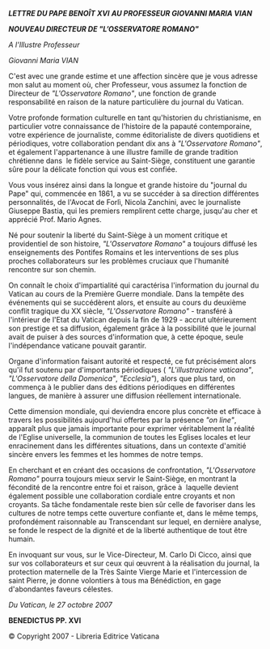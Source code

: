 ***LETTRE DU PAPE BENOÎT XVI*** ***AU PROFESSEUR GIOVANNI MARIA VIAN***

***NOUVEAU DIRECTEUR DE "L’OSSERVATORE ROMANO"***

*A l'Illustre Professeur*

*Giovanni Maria VIAN*

C'est avec une grande estime et une affection sincère que je vous adresse mon salut au moment où, cher Professeur, vous assumez la fonction de Directeur de *"L'Osservatore Romano"*, une fonction de grande responsabilité en raison de la nature particulière du journal du Vatican.

Votre profonde formation culturelle en tant qu'historien du christianisme, en particulier votre connaissance de l'histoire de la papauté contemporaine, votre expérience de journaliste, comme éditorialiste de divers quotidiens et périodiques, votre collaboration pendant dix ans à *"L'Osservatore Romano"*, et également l'appartenance à une illustre famille de grande tradition chrétienne dans  le fidèle service au Saint-Siège, constituent une garantie sûre pour la délicate fonction qui vous est confiée.

Vous vous insérez ainsi dans la longue et grande histoire du "journal du Pape" qui, commencée en 1861, a vu se succéder à sa direction différentes personnalités, de l'Avocat de Forlì, Nicola Zanchini, avec le journaliste Giuseppe Bastia, qui les premiers remplirent cette charge, jusqu'au cher et apprécié Prof. Mario Agnes.

Né pour soutenir la liberté du Saint-Siège à un moment critique et providentiel de son histoire, *"L'Osservatore Romano"* a toujours diffusé les enseignements des Pontifes Romains et les interventions de ses plus proches collaborateurs sur les problèmes cruciaux que l'humanité rencontre sur son chemin.

On connaît le choix d'impartialité qui caractérisa l'information du journal du Vatican au cours de la Première Guerre mondiale. Dans la tempête des événements qui se succédèrent alors, et ensuite au cours du deuxième conflit tragique du XX siècle, *"L'Osservatore Romano"* \- transféré à l'intérieur de l'Etat du Vatican depuis la fin de 1929 - accrut ultérieurement son prestige et sa diffusion, également grâce à la possibilité que le journal avait de puiser à des sources d'information que, à cette époque, seule l'indépendance vaticane pouvait garantir.

Organe d'information faisant autorité et respecté, ce fut précisément alors qu'il fut soutenu par d'importants périodiques ( *"L'illustrazione vaticana"*, *"L'Osservatore della Domenica"*, *"Ecclesia"*), alors que plus tard, on commença à le publier dans des éditions périodiques en différentes langues, de manière à assurer une diffusion réellement internationale.

Cette dimension mondiale, qui deviendra encore plus concrète et efficace à travers les possibilités aujourd'hui offertes par la présence *"on line"*, apparaît plus que jamais importante pour exprimer véritablement la réalité de l'Eglise universelle, la communion de toutes les Eglises locales et leur enracinement dans les différentes situations, dans un contexte d'amitié sincère envers les femmes et les hommes de notre temps.

En cherchant et en créant des occasions de confrontation, *"L'Osservatore Romano"* pourra toujours mieux servir le Saint-Siège, en montrant la fécondité de la rencontre entre foi et raison, grâce à  laquelle devient également possible une collaboration cordiale entre croyants et non croyants. Sa tâche fondamentale reste bien sûr celle de favoriser dans les cultures de notre temps cette ouverture confiante et, dans le même temps, profondément raisonnable au Transcendant sur lequel, en dernière analyse, se fonde le respect de la dignité et de la liberté authentique de tout être humain.

En invoquant sur vous, sur le Vice-Directeur, M. Carlo Di Cicco, ainsi que sur vos collaborateurs et sur ceux qui œuvrent à la réalisation du journal, la protection maternelle de la Très Sainte Vierge Marie et l'intercession de saint Pierre, je donne volontiers à tous ma Bénédiction, en gage d'abondantes faveurs célestes.

*Du Vatican, le 27 octobre 2007*

**BENEDICTUS PP. XVI**

© Copyright 2007 - Libreria Editrice Vaticana
